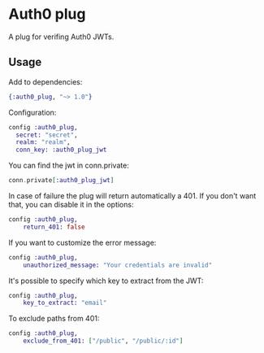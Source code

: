 # Auth0 plug

A plug for verifing Auth0 JWTs.


## Usage

Add to dependencies:

```elixir
{:auth0_plug, "~> 1.0"}
```

Configuration:

```elixir
config :auth0_plug,
  secret: "secret",
  realm: "realm",
  conn_key: :auth0_plug_jwt
```

You can find the jwt in conn.private:

```elixir
conn.private[:auth0_plug_jwt]
```

In case of failure the plug will return automatically a 401. If you don't want
that, you can disable it in the options:

```elixir
config :auth0_plug,
    return_401: false
```

If you want to customize the error message:


```elixir
config :auth0_plug,
    unauthorized_message: "Your credentials are invalid"
```


It's possible to specify which key to extract from the JWT:

```elixir
config :auth0_plug,
    key_to_extract: "email"
```

To exclude paths from 401:

```elixir
config :auth0_plug,
    exclude_from_401: ["/public", "/public/:id"]
```
